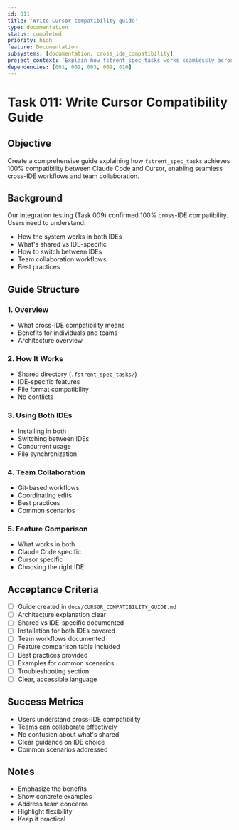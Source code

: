 ```yaml
---
id: 011
title: 'Write Cursor compatibility guide'
type: documentation
status: completed
priority: high
feature: Documentation
subsystems: [documentation, cross_ide_compatibility]
project_context: 'Explain how fstrent_spec_tasks works seamlessly across both Claude Code and Cursor with shared files'
dependencies: [001, 002, 003, 009, 010]
---
```


# Task 011: Write Cursor Compatibility Guide

## Objective
Create a comprehensive guide explaining how `fstrent_spec_tasks` achieves 100% compatibility between Claude Code and Cursor, enabling seamless cross-IDE workflows and team collaboration.

## Background
Our integration testing (Task 009) confirmed 100% cross-IDE compatibility. Users need to understand:
- How the system works in both IDEs
- What's shared vs IDE-specific
- How to switch between IDEs
- Team collaboration workflows
- Best practices

## Guide Structure

### 1. Overview
- What cross-IDE compatibility means
- Benefits for individuals and teams
- Architecture overview

### 2. How It Works
- Shared directory (`.fstrent_spec_tasks/`)
- IDE-specific features
- File format compatibility
- No conflicts

### 3. Using Both IDEs
- Installing in both
- Switching between IDEs
- Concurrent usage
- File synchronization

### 4. Team Collaboration
- Git-based workflows
- Coordinating edits
- Best practices
- Common scenarios

### 5. Feature Comparison
- What works in both
- Claude Code specific
- Cursor specific
- Choosing the right IDE

## Acceptance Criteria

- [ ] Guide created in `docs/CURSOR_COMPATIBILITY_GUIDE.md`
- [ ] Architecture explanation clear
- [ ] Shared vs IDE-specific documented
- [ ] Installation for both IDEs covered
- [ ] Team workflows documented
- [ ] Feature comparison table included
- [ ] Best practices provided
- [ ] Examples for common scenarios
- [ ] Troubleshooting section
- [ ] Clear, accessible language

## Success Metrics

- Users understand cross-IDE compatibility
- Teams can collaborate effectively
- No confusion about what's shared
- Clear guidance on IDE choice
- Common scenarios addressed

## Notes

- Emphasize the benefits
- Show concrete examples
- Address team concerns
- Highlight flexibility
- Keep it practical

